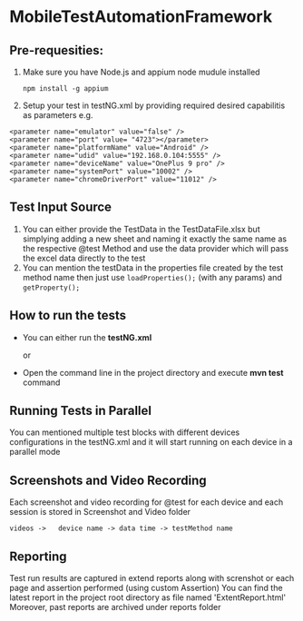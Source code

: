# MobileTestAutomationFramework

## Pre-requesities:
1. Make sure you have Node.js and appium node mudule installed
    
    `npm install -g appium`
2. Setup your test in testNG.xml by providing required desired capabilitis as parameters
    e.g.
    
```
<parameter name="emulator" value="false" />
<parameter name="port" value= "4723"></parameter>
<parameter name="platformName" value="Android" />
<parameter name="udid" value="192.168.0.104:5555" />
<parameter name="deviceName" value="OnePlus 9 pro" />
<parameter name="systemPort" value="10002" />
<parameter name="chromeDriverPort" value="11012" />
```

## Test Input Source
1. You can either provide the TestData in the TestDataFile.xlsx but simplying adding a new sheet and naming it exactly the same name as the respective @test Method and use the data provider which will pass the excel data directly to the test
2. You can mention the testData in the properties file created by the test method name then just use `loadProperties();` (with any params) and `getProperty();`

## How to run the tests
- You can either run the **testNG.xml**
    
    or
- Open the command line in the project directory and execute **mvn test** command

## Running Tests in Parallel
You can mentioned multiple test blocks with different devices configurations in the testNG.xml and it will start running on each device in a parallel mode

## Screenshots and Video Recording
Each screenshot and video recording for @test for each device and each session is stored in Screenshot and Video folder

    videos ->   device name -> data time -> testMethod name
    
## Reporting
Test run results are captured in extend reports along with screnshot or each page and assertion performed (using custom Assertion)
You can find the latest report in the project root directory as file named 'ExtentReport.html'
Moreover, past reports are archived under reports folder
